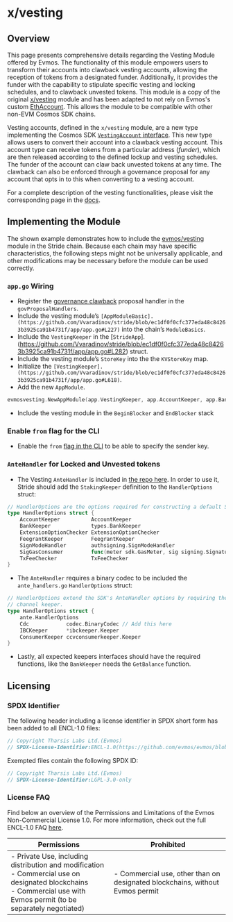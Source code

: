 # x/vesting

## Overview

This page presents comprehensive details regarding the Vesting Module offered by Evmos. The functionality of this module empowers users to transform their accounts into clawback vesting accounts, allowing the reception of tokens from a designated funder. Additionally, it provides the funder with the capability to stipulate specific vesting and locking schedules, and to clawback unvested tokens.
This module is a copy of the original [x/vesting](https://github.com/evmos/evmos/tree/main/x/vesting) module and has been adapted to not rely on Evmos's custom [EthAccount](https://github.com/evmos/evmos/blob/6fda63866715b248bbd03c13461163a58de48c09/proto/ethermint/types/v1/account.proto#L14).
This allows the module to be compatible with other non-EVM Cosmos SDK chains.

Vesting accounts, defined in the `x/vesting` module, are a new type implementing the Cosmos SDK [`VestingAccount` interface](https://docs.cosmos.network/main/modules/auth/vesting#vesting-account-types).
This new type allows users to convert their account into a clawback vesting account.
This account type can receive tokens from a particular address (_funder_),
which are then released according to the defined lockup and vesting schedules.
The funder of the account can claw back unvested tokens at any time.
The clawback can also be enforced through a governance proposal for any account that opts in to this when converting to a vesting account.

For a complete description of the vesting functionalities,
please visit the corresponding page in the [docs](https://docs.evmos.org/protocol/modules/vesting#state-transitions).

## Implementing the Module

The shown example demonstrates how to include the [evmos/vesting](https://github.com/evmos/vesting) module in the Stride chain.
Because each chain may have specific characteristics,
the following steps might not be universally applicable,
and other modifications may be necessary before the module can be used correctly.

### `app.go` Wiring

- Register the [governance clawback](https://github.com/Vvaradinov/stride/blob/ec1df0f0cfc377eda48c84263b3925ca91b4731f/app/app.go#L181) proposal handler in the `govProposalHandlers`.
- Include the vesting module’s `[AppModuleBasic].(https://github.com/Vvaradinov/stride/blob/ec1df0f0cfc377eda48c84263b3925ca91b4731f/app/app.go#L227)` into the chain’s `ModuleBasics`.
- Include the `VestingKeeper` in the [`StrideApp`].(https://github.com/Vvaradinov/stride/blob/ec1df0f0cfc377eda48c84263b3925ca91b4731f/app/app.go#L282) struct.
- Include the vesting module’s `StoreKey` into the the `KVStoreKey` map.
- Initialize the `[VestingKeeper].(https://github.com/Vvaradinov/stride/blob/ec1df0f0cfc377eda48c84263b3925ca91b4731f/app/app.go#L618)`.
- Add the new `AppModule`.

```go
evmosvesting.NewAppModule(app.VestingKeeper, app.AccountKeeper, app.BankKeeper, app.StakingKeeper),
```

- Include the vesting module in the `BeginBlocker` and `EndBlocker` stack

### Enable `from` flag for the CLI

- Enable the `from` [flag in the CLI](https://github.com/Stride-Labs/stride/blob/405fb9c961e537619092dc51cc70107aedf03ba4/cmd/strided/root.go#L268) to be able to specify the sender key.

### `AnteHandler` for Locked and Unvested tokens

- The Vesting `AnteHandler` is included in [the repo here](https://github.com/evmos/vesting/blob/main/ante/vesting.go). In order to use it, Stride should add the `StakingKeeper` definition to the `HandlerOptions` struct:

```go
// HandlerOptions are the options required for constructing a default SDK AnteHandler.
type HandlerOptions struct {
    AccountKeeper          AccountKeeper
    BankKeeper             types.BankKeeper
    ExtensionOptionChecker ExtensionOptionChecker
    FeegrantKeeper         FeegrantKeeper
    SignModeHandler        authsigning.SignModeHandler
    SigGasConsumer         func(meter sdk.GasMeter, sig signing.SignatureV2, params types.Params) error
    TxFeeChecker           TxFeeChecker
}
```

- The `AnteHandler` requires a binary codec to be included the `ante_handlers.go` `HandlerOptions` struct:

```go
// HandlerOptions extend the SDK's AnteHandler options by requiring the IBC
// channel keeper.
type HandlerOptions struct {
    ante.HandlerOptions
    Cdc            codec.BinaryCodec // Add this here
    IBCKeeper      *ibckeeper.Keeper
    ConsumerKeeper ccvconsumerkeeper.Keeper
}
```

- Lastly, all expected keepers interfaces should have the required functions, like the `BankKeeper` needs the `GetBalance` function.

## Licensing

### SPDX Identifier

The following header including a license identifier in SPDX short form has been added to all ENCL-1.0 files:

```go
// Copyright Tharsis Labs Ltd.(Evmos)
// SPDX-License-Identifier:ENCL-1.0(https://github.com/evmos/evmos/blob/main/LICENSE)
```

Exempted files contain the following SPDX ID:

```go
// Copyright Tharsis Labs Ltd.(Evmos)
// SPDX-License-Identifier:LGPL-3.0-only
```

### License FAQ

Find below an overview of the Permissions and Limitations of the Evmos Non-Commercial License 1.0.
For more information, check out the full ENCL-1.0 FAQ [here](/LICENSE_FAQ.md).

| Permissions                                                                                                                                                                  | Prohibited                                                                 |
| ---------------------------------------------------------------------------------------------------------------------------------------------------------------------------- | -------------------------------------------------------------------------- |
| - Private Use, including distribution and modification<br />- Commercial use on designated blockchains<br />- Commercial use with Evmos permit (to be separately negotiated) | - Commercial use, other than on designated blockchains, without Evmos permit |
